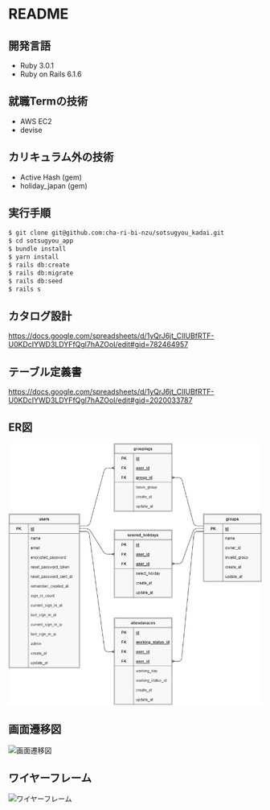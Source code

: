 # README

## 開発言語
  - Ruby 3.0.1
  - Ruby on Rails 6.1.6

## 就職Termの技術
  - AWS EC2
  - devise

## カリキュラム外の技術
  - Active Hash (gem)
  - holiday_japan (gem)

## 実行手順
    $ git clone git@github.com:cha-ri-bi-nzu/sotsugyou_kadai.git
    $ cd sotsugyou_app
    $ bundle install
    $ yarn install
    $ rails db:create
    $ rails db:migrate
    $ rails db:seed
    $ rails s

## カタログ設計
  https://docs.google.com/spreadsheets/d/1yQrJ6jt_CIlUBfRTF-U0KDcIYWD3LDYFfQgl7hAZOoI/edit#gid=782464957

## テーブル定義書
  https://docs.google.com/spreadsheets/d/1yQrJ6jt_CIlUBfRTF-U0KDcIYWD3LDYFfQgl7hAZOoI/edit#gid=2020033787

## ER図
  ![ER図](app/assets/images/sotsugyou_ERzu.png)

## 画面遷移図
  ![画面遷移図](app/assets/images/sotsugyou_gamenseni.png)

## ワイヤーフレーム
  ![ワイヤーフレーム](app/assets/images/sotsugyou_wire.png)
  
